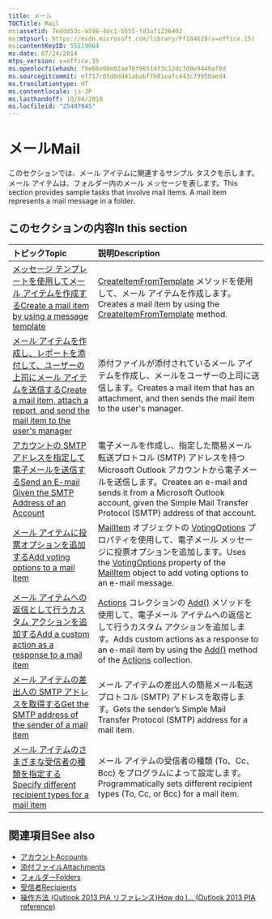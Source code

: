```yaml
---
title: メール
TOCTitle: Mail
ms:assetid: 7eddd53c-a598-4dc1-b555-fd3af1236402
ms:mtpsurl: https://msdn.microsoft.com/library/Ff184619(v=office.15)
ms:contentKeyID: 55119864
ms.date: 07/24/2014
mtps_version: v=office.15
ms.openlocfilehash: f9e68e08e02ae78f96514f3c12dc7d8e9440af0d
ms.sourcegitcommit: ef717c65d8dd41ababffb01eafc443c79950aed4
ms.translationtype: HT
ms.contentlocale: ja-JP
ms.lasthandoff: 10/04/2018
ms.locfileid: "25407045"
---
```

# <a name="mail"></a><span data-ttu-id="a67da-102">メール</span><span class="sxs-lookup"><span data-stu-id="a67da-102">Mail</span></span>

<span data-ttu-id="a67da-p101">このセクションでは、メール アイテムに関連するサンプル タスクを示します。メール アイテムは、フォルダー内のメール メッセージを表します。</span><span class="sxs-lookup"><span data-stu-id="a67da-p101">This section provides sample tasks that involve mail items. A mail item represents a mail message in a folder.</span></span>

## <a name="in-this-section"></a><span data-ttu-id="a67da-105">このセクションの内容</span><span class="sxs-lookup"><span data-stu-id="a67da-105">In this section</span></span>

|<span data-ttu-id="a67da-106">トピック</span><span class="sxs-lookup"><span data-stu-id="a67da-106">Topic</span></span>|<span data-ttu-id="a67da-107">説明</span><span class="sxs-lookup"><span data-stu-id="a67da-107">Description</span></span>|
|:----|:----------|
|[<span data-ttu-id="a67da-108">メッセージ テンプレートを使用してメール アイテムを作成する</span><span class="sxs-lookup"><span data-stu-id="a67da-108">Create a mail item by using a message template</span></span>](how-to-create-a-mail-item-by-using-a-message-template.md)  |<span data-ttu-id="a67da-109">[CreateItemFromTemplate](https://msdn.microsoft.com/library/bb611329\(v=office.15\)) メソッドを使用して、メール アイテムを作成します。</span><span class="sxs-lookup"><span data-stu-id="a67da-109">Creates a mail item by using the [CreateItemFromTemplate](https://msdn.microsoft.com/library/bb611329\(v=office.15\)) method.</span></span>|
|[<span data-ttu-id="a67da-110">メール アイテムを作成し、レポートを添付して、ユーザーの上司にメール アイテムを送信する</span><span class="sxs-lookup"><span data-stu-id="a67da-110">Create a mail item, attach a report, and send the mail item to the user's manager</span></span>](how-to-create-a-mail-item-attach-a-report-and-send-the-mail-item-to-the-user-s-manager.md)  |<span data-ttu-id="a67da-111">添付ファイルが添付されているメール アイテムを作成し、メールをユーザーの上司に送信します。</span><span class="sxs-lookup"><span data-stu-id="a67da-111">Creates a mail item that has an attachment, and then sends the mail item to the user's manager.</span></span>|
|[<span data-ttu-id="a67da-112">アカウントの SMTP アドレスを指定して電子メールを送信する</span><span class="sxs-lookup"><span data-stu-id="a67da-112">Send an E-mail Given the SMTP Address of an Account</span></span>](how-to-send-an-e-mail-given-the-smtp-address-of-an-account.md) |<span data-ttu-id="a67da-113">電子メールを作成し、指定した簡易メール転送プロトコル (SMTP) アドレスを持つ Microsoft Outlook アカウントから電子メールを送信します。</span><span class="sxs-lookup"><span data-stu-id="a67da-113">Creates an e-mail and sends it from a Microsoft Outlook account, given the Simple Mail Transfer Protocol (SMTP) address of that account.</span></span>|
|[<span data-ttu-id="a67da-114">メール アイテムに投票オプションを追加する</span><span class="sxs-lookup"><span data-stu-id="a67da-114">Add voting options to a mail item</span></span>](how-to-add-voting-options-to-a-mail-item.md) |<span data-ttu-id="a67da-115">[MailItem](https://msdn.microsoft.com/library/bb643865\(v=office.15\)) オブジェクトの [VotingOptions](https://msdn.microsoft.com/library/bb652695\(v=office.15\)) プロパティを使用して、電子メール メッセージに投票オプションを追加します。</span><span class="sxs-lookup"><span data-stu-id="a67da-115">Uses the [VotingOptions](https://msdn.microsoft.com/library/bb652695\(v=office.15\)) property of the [MailItem](https://msdn.microsoft.com/library/bb643865\(v=office.15\)) object to add voting options to an e-mail message.</span></span>|
|[<span data-ttu-id="a67da-116">メール アイテムへの返信として行うカスタム アクションを追加する</span><span class="sxs-lookup"><span data-stu-id="a67da-116">Add a custom action as a response to a mail item</span></span>](how-to-add-a-custom-action-as-a-response-to-a-mail-item.md)  |<span data-ttu-id="a67da-117">[Actions](https://msdn.microsoft.com/library/bb611963\(v=office.15\)) コレクションの [Add()](https://msdn.microsoft.com/library/bb612077\(v=office.15\)) メソッドを使用して、電子メール アイテムへの返信として行うカスタム アクションを追加します。</span><span class="sxs-lookup"><span data-stu-id="a67da-117">Adds custom actions as a response to an e-mail item by using the [Add()](https://msdn.microsoft.com/library/bb612077\(v=office.15\)) method of the [Actions](https://msdn.microsoft.com/library/bb611963\(v=office.15\)) collection.</span></span>|
|[<span data-ttu-id="a67da-118">メール アイテムの差出人の SMTP アドレスを取得する</span><span class="sxs-lookup"><span data-stu-id="a67da-118">Get the SMTP address of the sender of a mail item</span></span>](how-to-get-the-smtp-address-of-the-sender-of-a-mail-item.md)  |<span data-ttu-id="a67da-119">メール アイテムの差出人の簡易メール転送プロトコル (SMTP) アドレスを取得します。</span><span class="sxs-lookup"><span data-stu-id="a67da-119">Gets the sender’s Simple Mail Transfer Protocol (SMTP) address for a mail item.</span></span>|
|[<span data-ttu-id="a67da-120">メール アイテムのさまざまな受信者の種類を指定する</span><span class="sxs-lookup"><span data-stu-id="a67da-120">Specify different recipient types for a mail item</span></span>](how-to-specify-different-recipient-types-for-a-mail-item.md) |<span data-ttu-id="a67da-121">メール アイテムの受信者の種類 (To、Cc、Bcc) をプログラムによって設定します。</span><span class="sxs-lookup"><span data-stu-id="a67da-121">Programmatically sets different recipient types (To, Cc, or Bcc) for a mail item.</span></span>|

## <a name="see-also"></a><span data-ttu-id="a67da-122">関連項目</span><span class="sxs-lookup"><span data-stu-id="a67da-122">See also</span></span>

- [<span data-ttu-id="a67da-123">アカウント</span><span class="sxs-lookup"><span data-stu-id="a67da-123">Accounts</span></span>](accounts.md)
- [<span data-ttu-id="a67da-124">添付ファイル</span><span class="sxs-lookup"><span data-stu-id="a67da-124">Attachments</span></span>](attachments.md)
- [<span data-ttu-id="a67da-125">フォルダー</span><span class="sxs-lookup"><span data-stu-id="a67da-125">Folders</span></span>](folders.md)
- [<span data-ttu-id="a67da-126">受信者</span><span class="sxs-lookup"><span data-stu-id="a67da-126">Recipients</span></span>](recipients.md)
- [<span data-ttu-id="a67da-127">操作方法 (Outlook 2013 PIA リファレンス)</span><span class="sxs-lookup"><span data-stu-id="a67da-127">How do I... (Outlook 2013 PIA reference)</span></span>](how-do-i-outlook-2013-pia-reference.md)

